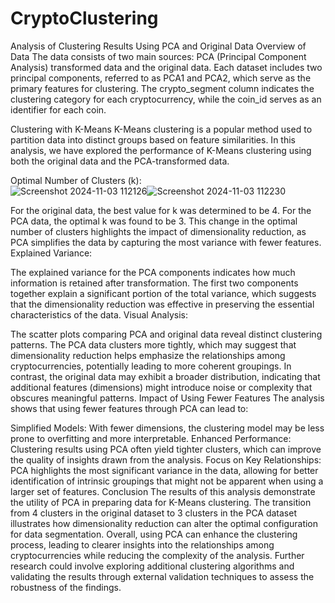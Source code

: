 # CryptoClustering

Analysis of Clustering Results Using PCA and Original Data
Overview of Data
The data consists of two main sources: PCA (Principal Component Analysis) transformed data and the original data. Each dataset includes two principal components, referred to as PCA1 and PCA2, which serve as the primary features for clustering. The crypto_segment column indicates the clustering category for each cryptocurrency, while the coin_id serves as an identifier for each coin.

Clustering with K-Means
K-Means clustering is a popular method used to partition data into distinct groups based on feature similarities. In this analysis, we have explored the performance of K-Means clustering using both the original data and the PCA-transformed data.

Optimal Number of Clusters (k):<br>
![Screenshot 2024-11-03 112126](https://github.com/user-attachments/assets/50fa3ea1-4132-4d37-b9d1-04a478a20026)![Screenshot 2024-11-03 112230](https://github.com/user-attachments/assets/b792534b-2c99-4669-a1cf-9afc69783a90)


For the original data, the best value for k was determined to be 4.
For the PCA data, the optimal k was found to be 3.
This change in the optimal number of clusters highlights the impact of dimensionality reduction, as PCA simplifies the data by capturing the most variance with fewer features.
Explained Variance:

The explained variance for the PCA components indicates how much information is retained after transformation. The first two components together explain a significant portion of the total variance, which suggests that the dimensionality reduction was effective in preserving the essential characteristics of the data.
Visual Analysis:

The scatter plots comparing PCA and original data reveal distinct clustering patterns. The PCA data clusters more tightly, which may suggest that dimensionality reduction helps emphasize the relationships among cryptocurrencies, potentially leading to more coherent groupings.
In contrast, the original data may exhibit a broader distribution, indicating that additional features (dimensions) might introduce noise or complexity that obscures meaningful patterns.
Impact of Using Fewer Features
The analysis shows that using fewer features through PCA can lead to:

Simplified Models: With fewer dimensions, the clustering model may be less prone to overfitting and more interpretable.
Enhanced Performance: Clustering results using PCA often yield tighter clusters, which can improve the quality of insights drawn from the analysis.
Focus on Key Relationships: PCA highlights the most significant variance in the data, allowing for better identification of intrinsic groupings that might not be apparent when using a larger set of features.
Conclusion
The results of this analysis demonstrate the utility of PCA in preparing data for K-Means clustering. The transition from 4 clusters in the original dataset to 3 clusters in the PCA dataset illustrates how dimensionality reduction can alter the optimal configuration for data segmentation. Overall, using PCA can enhance the clustering process, leading to clearer insights into the relationships among cryptocurrencies while reducing the complexity of the analysis. Further research could involve exploring additional clustering algorithms and validating the results through external validation techniques to assess the robustness of the findings.
